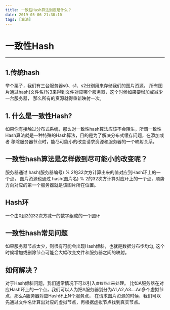 ```yaml
---
title: 一致性Hash算法到底是什么？
date: 2019-05-06 21:30:10
tags: [算法]
---
```

# 一致性Hash
-------

## 1.传统hash
举个栗子，我们有三台服务器s0、s1、s2分别用来存储我们的图片资源， 所有图片通过hash(文件名)%3来得到文件对应哪个服务器，这个时候如果要增加或减少一台服务器，
那么所有的资源就得重新映射一次。

## 1. 什么是一致性Hash?
如果你有接触过分布式系统，那么对一致性hash算法应该不会陌生，所谓一致性Hash算法就是一种特殊的Hash算法，目的是为了解决分布式缓存问题，在添加或者
移除服务器节点时，能尽可能小的改变请求资源和服务器的一个映射关系。

## 一致性hash算法是怎样做到尽可能小的改变呢？
服务器通过 hash(服务器编号) % 2的32次方计算出来的值对应到Hash环上的一个点， 图片资源也通过 hash(图片名) % 2的32次方计算对应环上的一个点，顺势方向对应的第一个服务器就是该图片所在位置。

## Hash环
一个由0到2的32次方减一的数字组成的一个圆环

## 一致性hash常见问题
如果服务器节点太少，则很有可能会出现Hash倾斜，也就是数据分布步均匀, 这个时候增加或删除节点可能会大幅改变文件和服务器之间的映射。

## 如何解决？
对于Hash倾斜问题，我们通常情况下可以引入`虚拟节点`来处理。 比如A服务器在对应Hash环上的一个点，我们可以人为把A服务器划分为A1,A2,A3....An多个虚拟节点，那么A服务器对应Hash环上N个服务点，
在请求图片资源的时候，我们可以先通过文件名计算出对应的虚拟节点，再根据虚拟节点找到真实节点。
